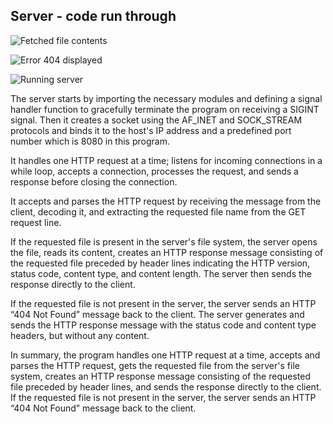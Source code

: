 ## Server - code run through

![Fetched file contents](https://drive.google.com/file/d/1A5WVjAWp2GERXC423MrE40NX2Y7jcoJy/view?usp=sharing)

![Error 404 displayed](https://drive.google.com/file/d/1KdZEfltY8rz0TVw9DBxz899Juu3yxpFq/view?usp=sharing)

![Running server](https://drive.google.com/file/d/1brkNvGPfGRS8pmY-4TEtymyth5bleAcQ/view?usp=sharing)

The server starts by importing the necessary modules and defining a signal handler function to gracefully terminate the program on receiving a SIGINT signal. Then it creates a socket using the AF_INET and SOCK_STREAM protocols and binds it to the host's IP address and a predefined port number which is 8080 in this program.

It handles one HTTP request at a time; listens for incoming connections in a while loop, accepts a connection, processes the request, and sends a response before closing the connection.

It accepts and parses the HTTP request by receiving the message from the client, decoding it, and extracting the requested file name from the GET request line.

If the requested file is present in the server's file system, the server opens the file, reads its content, creates an HTTP response message consisting of the requested file preceded by header lines indicating the HTTP version, status code, content type, and content length. The server then sends the response directly to the client.

If the requested file is not present in the server, the server sends an HTTP “404 Not Found” message back to the client. The server generates and sends the HTTP response message with the status code and content type headers, but without any content.

In summary, the program handles one HTTP request at a time, accepts and parses the HTTP request, gets the requested file from the server's file system, creates an HTTP response message consisting of the requested file preceded by header lines, and sends the response directly to the client. If the requested file is not present in the server, the server sends an HTTP “404 Not Found” message back to the client.
